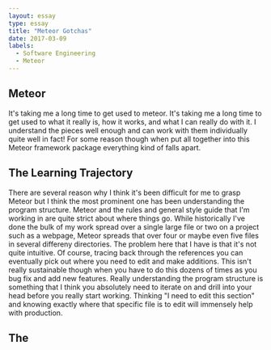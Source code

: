 ```yaml
---
layout: essay
type: essay
title: "Meteor Gotchas"
date: 2017-03-09
labels:
  - Software Engineering
  - Meteor
---
```


## Meteor

It's taking me a long time to get used to meteor. It's taking me a long time to get used to what it really is, how it works, and what I can really do with it. I understand the pieces well enough and can work with them individually quite well in fact! For some reason though when put all together into this Meteor framework package everything kind of falls apart.

## The Learning Trajectory

There are several reason why I think it's been difficult for me to grasp Meteor but I think the most prominent one has been understanding the program structure. Meteor and the rules and general style guide that I'm working in are quite strict about where things go. While historically I've done the bulk of my work spread over a single large file or two on a project such as a webpage, Meteor spreads that over four or maybe even five files in several differeny directories. The problem here that I have is that it's not quite intuitive. Of course, tracing back through the references you can eventually pick out where you need to edit and make additions. This isn't really sustainable though when you have to do this dozens of times as you bug fix and add new features. Really understanding the program structure is something that I think you absolutely need to iterate on and drill into your head before you really start working. Thinking "I need to edit this section" and knowing exactly where that specific file is to edit will immensely help with production.

## The 
